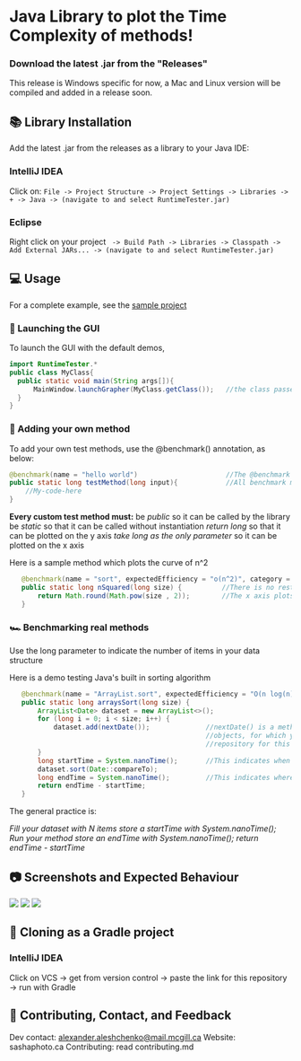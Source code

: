 # Java Library to plot the Time Complexity of methods!
### Download the latest .jar from the "Releases"
This release is Windows specific for now, a Mac and Linux version will be compiled and added in a release soon.

## 📚 Library Installation
Add the latest .jar from the releases as a library to your Java IDE:

### IntelliJ IDEA
Click on: ```File -> Project Structure -> Project Settings -> Libraries -> + -> Java -> (navigate to and select RuntimeTester.jar)```

### Eclipse
Right click on your project ``` -> Build Path -> Libraries -> Classpath -> Add External JARs... -> (navigate to and select RuntimeTester.jar)```

## 💻 Usage
For a complete example, see the [sample project](https://github.com/TheBigSasha/RuntimeTester_DemoProject)

### 🚀 Launching the GUI
To launch the GUI with the default demos,
```java
import RuntimeTester.*
public class MyClass{
  public static void main(String args[]){
      MainWindow.launchGrapher(MyClass.getClass());   //the class passed to launchGrapher() is the class which it gets extra test methods from.
  }
}
```
### 🧠 Adding your own method
To add your own test methods, use the @benchmark() annotation, as below:
```java
@benchmark(name = "hello world")                      //The @benchmark annotation has a required property "name", all others are optional
public static long testMethod(long input){            //All benchmark methods must be public, take long, return long
    //My-code-here
}
```
**Every custom test method must:**
  be _public_ so it can be called by the library
  be _static_ so that it can be called without instantiation
  _return long_ so that it can be plotted on the y axis
  _take long as the only parameter_ so it can be plotted on the x axis
  
 Here is a sample method which plots the curve of n^2
 ```java
    @benchmark(name = "sort", expectedEfficiency = "o(n^2)", category = "Math demos", theoretical = true)
    public static long nSquared(long size) {          //There is no restriction on method name
        return Math.round(Math.pow(size , 2));        //The x axis plots size and the y axis plots what is returned
    }
 ```

### 🏎️ Benchmarking real methods
Use the long parameter to indicate the number of items in your data structure

Here is a demo testing Java's built in sorting algorithm

 ```java
    @benchmark(name = "ArrayList.sort", expectedEfficiency = "O(n log(n))", category = "Java Builtin")
    public static long arraysSort(long size) {
        ArrayList<Date> dataset = new ArrayList<>();
        for (long i = 0; i < size; i++) {
            dataset.add(nextDate());              //nextDate() is a method which randonly generates Java.Util.Date
                                                  //objects, for which you can find source code in the demonstration
                                                  //repository for this library (link below)
        }
        long startTime = System.nanoTime();       //This indicates when the timer on the method starts
        dataset.sort(Date::compareTo);
        long endTime = System.nanoTime();         //This indicates where the timer on the method ends
        return endTime - startTime;
    }
```

The general practice is:

  _Fill your dataset with N items
  store a startTime with System.nanoTime();
  Run your method
  store an endTime with System.nanoTime();
  return endTime - startTime_

## 📷 Screenshots and Expected Behaviour

![](https://sashaphotoca.files.wordpress.com/2020/10/2020-10-19-12_19_36-runtime-efficiency-wizard-comp250.png)
![](https://sashaphotoca.files.wordpress.com/2020/10/2020-10-19-12_18_06-runtime-efficiency-wizard-comp250.png)
![](https://sashaphotoca.files.wordpress.com/2020/10/2020-10-19-12_07_26-runtime-efficiency-wizard-comp250.png)

## 📁 Cloning as a Gradle project
### IntelliJ IDEA
Click on VCS -> get from version control -> paste the link for this repository -> run with Gradle

## 💖 Contributing, Contact, and Feedback
Dev contact: alexander.aleshchenko@mail.mcgill.ca
Website: sashaphoto.ca
Contributing: read contributing.md
